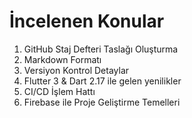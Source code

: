 # İncelenen Konular

1. GitHub Staj Defteri Taslağı Oluşturma
2. Markdown Formatı
3. Versiyon Kontrol Detaylar
4. Flutter 3 & Dart 2.17 ile gelen yenilikler
5. CI/CD İşlem Hattı
6. Firebase ile Proje Geliştirme Temelleri
